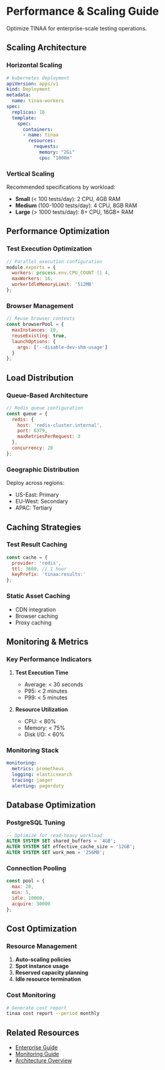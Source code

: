 # Performance & Scaling Guide

Optimize TINAA for enterprise-scale testing operations.

## Scaling Architecture

### Horizontal Scaling

```yaml
# kubernetes deployment
apiVersion: apps/v1
kind: Deployment
metadata:
  name: tinaa-workers
spec:
  replicas: 10
  template:
    spec:
      containers:
      - name: tinaa
        resources:
          requests:
            memory: "2Gi"
            cpu: "1000m"
```

### Vertical Scaling

Recommended specifications by workload:
- **Small** (< 100 tests/day): 2 CPU, 4GB RAM
- **Medium** (100-1000 tests/day): 4 CPU, 8GB RAM  
- **Large** (> 1000 tests/day): 8+ CPU, 16GB+ RAM

## Performance Optimization

### Test Execution Optimization

```javascript
// Parallel execution configuration
module.exports = {
  workers: process.env.CPU_COUNT || 4,
  maxWorkers: 16,
  workerIdleMemoryLimit: '512MB'
};
```

### Browser Management

```javascript
// Reuse browser contexts
const browserPool = {
  maxInstances: 10,
  reuseExisting: true,
  launchOptions: {
    args: ['--disable-dev-shm-usage']
  }
};
```

## Load Distribution

### Queue-Based Architecture

```javascript
// Redis queue configuration
const queue = {
  redis: {
    host: 'redis-cluster.internal',
    port: 6379,
    maxRetriesPerRequest: 3
  },
  concurrency: 20
};
```

### Geographic Distribution

Deploy across regions:
- US-East: Primary
- EU-West: Secondary
- APAC: Tertiary

## Caching Strategies

### Test Result Caching

```javascript
const cache = {
  provider: 'redis',
  ttl: 3600, // 1 hour
  keyPrefix: 'tinaa:results:'
};
```

### Static Asset Caching

- CDN integration
- Browser caching
- Proxy caching

## Monitoring & Metrics

### Key Performance Indicators

1. **Test Execution Time**
   - Average: < 30 seconds
   - P95: < 2 minutes
   - P99: < 5 minutes

2. **Resource Utilization**
   - CPU: < 80%
   - Memory: < 75%
   - Disk I/O: < 60%

### Monitoring Stack

```yaml
monitoring:
  metrics: prometheus
  logging: elasticsearch
  tracing: jaeger
  alerting: pagerduty
```

## Database Optimization

### PostgreSQL Tuning

```sql
-- Optimize for read-heavy workload
ALTER SYSTEM SET shared_buffers = '4GB';
ALTER SYSTEM SET effective_cache_size = '12GB';
ALTER SYSTEM SET work_mem = '256MB';
```

### Connection Pooling

```javascript
const pool = {
  max: 20,
  min: 5,
  idle: 10000,
  acquire: 30000
};
```

## Cost Optimization

### Resource Management

1. **Auto-scaling policies**
2. **Spot instance usage**
3. **Reserved capacity planning**
4. **Idle resource termination**

### Cost Monitoring

```bash
# Generate cost report
tinaa cost report --period monthly
```

## Related Resources

- [Enterprise Guide](../ENTERPRISE_GUIDE.md)
- [Monitoring Guide](monitoring.md)
- [Architecture Overview](../ARCHITECTURE.md)